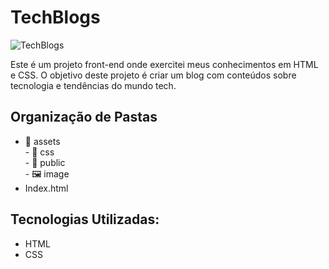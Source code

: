 # TechBlogs

![TechBlogs](assets/public/image/readme-image.png)

Este é um projeto front-end onde exercitei meus conhecimentos em HTML e CSS. O objetivo deste projeto é criar um blog com conteúdos sobre tecnologia e tendências do mundo tech.

## Organização de Pastas

- 📂 assets <br>
      - 📂 css <br>
      - 📂 public <br>
           - 🖼️ image <br>
- Index.html   

## Tecnologias Utilizadas:

- HTML
- CSS
